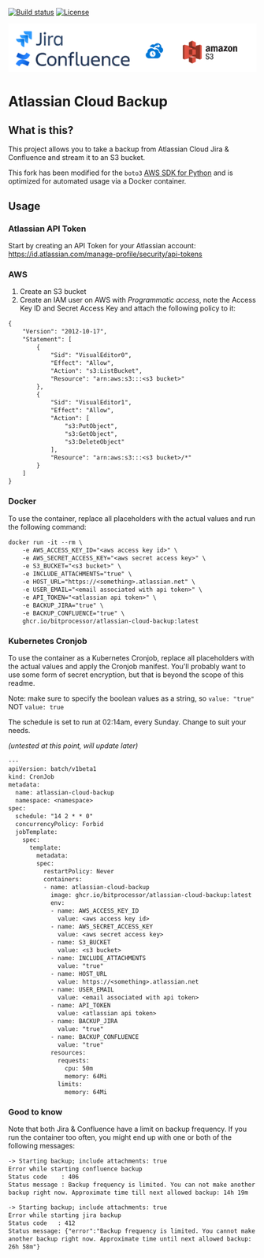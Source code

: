 [![Build status](https://img.shields.io/github/workflow/status/bitprocessor/atlassian-cloud-backup/Docker)](https://github.com/BitProcessor/atlassian-cloud-backup/actions?query=workflow%3ADocker)
[![License](https://img.shields.io/github/license/bitprocessor/atlassian-cloud-backup)](https://github.com/BitProcessor/atlassian-cloud-backup/blob/main/LICENSE)

![Atlassian Cloud Backup](images/atlassian-cloud-backup.png)

# Atlassian Cloud Backup
## What is this?
This project allows you to take a backup from Atlassian Cloud Jira & Confluence and stream it to an S3 bucket.

This fork has been modified for the `boto3` [AWS SDK for Python](https://github.com/boto/boto3)  and is optimized for automated usage via a Docker container.

## Usage
### Atlassian API Token 
Start by creating an API Token for your Atlassian account: https://id.atlassian.com/manage-profile/security/api-tokens

### AWS
1. Create an S3 bucket
2. Create an IAM user on AWS with *Programmatic access*, note the Access Key ID and Secret Access Key and attach the following policy to it:
```
{
    "Version": "2012-10-17",
    "Statement": [
        {
            "Sid": "VisualEditor0",
            "Effect": "Allow",
            "Action": "s3:ListBucket",
            "Resource": "arn:aws:s3:::<s3 bucket>"
        },
        {
            "Sid": "VisualEditor1",
            "Effect": "Allow",
            "Action": [
                "s3:PutObject",
                "s3:GetObject",
                "s3:DeleteObject"
            ],
            "Resource": "arn:aws:s3:::<s3 bucket>/*"
        }
    ]
}
```
### Docker
To use the container, replace all placeholders with the actual values and run the following command:

```
docker run -it --rm \
    -e AWS_ACCESS_KEY_ID="<aws access key id>" \
    -e AWS_SECRET_ACCESS_KEY="<aws secret access key>" \
    -e S3_BUCKET="<s3 bucket>" \
    -e INCLUDE_ATTACHMENTS="true" \
    -e HOST_URL="https://<something>.atlassian.net" \
    -e USER_EMAIL="<email associated with api token>" \
    -e API_TOKEN="<atlassian api token>" \
    -e BACKUP_JIRA="true" \
    -e BACKUP_CONFLUENCE="true" \
    ghcr.io/bitprocessor/atlassian-cloud-backup:latest
```

### Kubernetes Cronjob
To use the container as a Kubernetes Cronjob, replace all placeholders with the actual values and apply the Cronjob manifest.
You'll probably want to use some form of secret encryption, but that is beyond the scope of this readme.

Note: make sure to specify the boolean values as a string, so `value: "true"` NOT `value: true`

The schedule is set to run at 02:14am, every Sunday. Change to suit your needs.

*(untested at this point, will update later)*

```
---
apiVersion: batch/v1beta1
kind: CronJob
metadata:
  name: atlassian-cloud-backup
  namespace: <namespace>
spec:
  schedule: "14 2 * * 0"
  concurrencyPolicy: Forbid
  jobTemplate:
    spec:
      template:
        metadata:
        spec:
          restartPolicy: Never
          containers:
          - name: atlassian-cloud-backup
            image: ghcr.io/bitprocessor/atlassian-cloud-backup:latest
            env:
            - name: AWS_ACCESS_KEY_ID
              value: <aws access key id>
            - name: AWS_SECRET_ACCESS_KEY
              value: <aws secret access key>
            - name: S3_BUCKET
              value: <s3 bucket>
            - name: INCLUDE_ATTACHMENTS
              value: "true"
            - name: HOST_URL
              value: https://<something>.atlassian.net
            - name: USER_EMAIL
              value: <email associated with api token>
            - name: API_TOKEN
              value: <atlassian api token>
            - name: BACKUP_JIRA
              value: "true"
            - name: BACKUP_CONFLUENCE
              value: "true"
            resources:
              requests:
                cpu: 50m
                memory: 64Mi
              limits:
                memory: 64Mi
```

### Good to know
Note that both Jira & Confluence have a limit on backup frequency. 
If you run the container too often, you might end up with one or both of the following messages:

```
-> Starting backup; include attachments: true
Error while starting confluence backup
Status code    : 406
Status message : Backup frequency is limited. You can not make another backup right now. Approximate time till next allowed backup: 14h 19m
```

```
-> Starting backup; include attachments: true
Error while starting jira backup
Status code   : 412
Status message: {"error":"Backup frequency is limited. You cannot make another backup right now. Approximate time until next allowed backup: 26h 58m"}
```